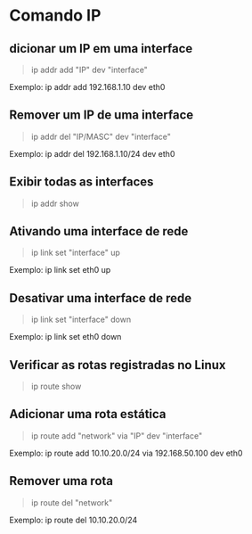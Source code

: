 # Comando IP

## dicionar um IP em uma interface
>ip addr add "IP" dev "interface"

Exemplo: ip addr add 192.168.1.10 dev eth0

## Remover um IP de uma interface
>ip addr del "IP/MASC" dev "interface"

Exemplo: ip addr del 192.168.1.10/24 dev eth0

## Exibir todas as interfaces
>ip addr show

## Ativando uma interface de rede
>ip link set "interface" up 

Exemplo: ip link set eth0 up

## Desativar uma interface de rede
>ip link set "interface" down

Exemplo: ip link set eth0 down

## Verificar as rotas registradas no Linux
>ip route show 

## Adicionar uma rota estática
>ip route add "network" via "IP" dev "interface"

Exemplo: ip route add 10.10.20.0/24 via 192.168.50.100 dev eth0

## Remover uma rota
>ip route del "network"

Exemplo: ip route del 10.10.20.0/24